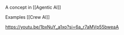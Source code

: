 

A concept in [[Agentic AI]]

Examples [[Crew AI]]

https://youtu.be/1bxNuY_a1xo?si=6a_r7aMVp55bweaA
